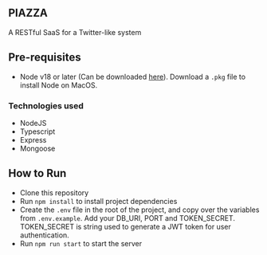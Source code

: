 ## PIAZZA

A RESTful SaaS for a Twitter-like system

## Pre-requisites

- Node v18 or later (Can be downloaded [here](https://nodejs.org/download/release/v16.13.2/)). Download a `.pkg` file to install Node on MacOS.

### Technologies used
- NodeJS
- Typescript
- Express
- Mongoose

## How to Run

- Clone this repository
- Run `npm install` to install project dependencies
- Create the `.env` file in the root of the project, and copy over the variables from `.env.example`. Add your DB_URI, PORT and TOKEN_SECRET. TOKEN_SECRET is string used to generate a JWT token for user authentication.
- Run `npm run start` to start the server

